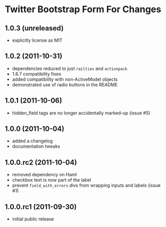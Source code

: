 Twitter Bootstrap Form For Changes
==================================

## 1.0.3 (unreleased) ##
  - explicitly license as MIT

## 1.0.2 (2011-10-31) ##
  - dependencies reduced to just `railties` and `actionpack`
  - 1.8.7 compatibility fixes
  - added compatibility with non-ActiveModel objects
  - demonstrated use of radio buttons in the README

## 1.0.1 (2011-10-06) ##
  - hidden_field tags are no longer accidentally marked-up (issue #5)

## 1.0.0 (2011-10-04) ##
  - added a changelog
  - documentation tweaks

## 1.0.0.rc2 (2011-10-04) ##
  - removed dependency on Haml
  - checkbox text is now part of the label
  - prevent `field_with_errors` divs from wrapping inputs and labels (issue
      #1)

## 1.0.0.rc1 (2011-09-30) ##
  - initial public release